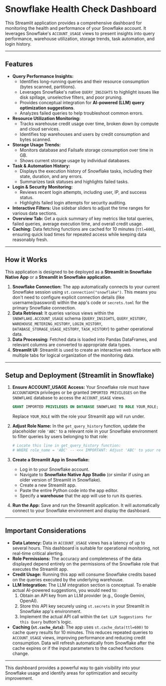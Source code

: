 # Snowflake Health Check Dashboard

This Streamlit application provides a comprehensive dashboard for monitoring the health and performance of your Snowflake account. It leverages Snowflake's `ACCOUNT_USAGE` views to present insights into query performance, warehouse utilization, storage trends, task automation, and login history.

---

## Features

* **Query Performance Insights:**
    * Identifies long-running queries and their resource consumption (bytes scanned, partitions).
    * Leverages Snowflake's native `QUERY_INSIGHTS` to highlight issues like disk spillage, unselective filters, and poor pruning.
    * Provides conceptual integration for **AI-powered (LLM) query optimization suggestions**.
    * Analyzes failed queries to help troubleshoot common errors.
* **Resource Utilization Monitoring:**
    * Tracks warehouse credit usage over time, broken down by compute and cloud services.
    * Identifies top warehouses and users by credit consumption and bytes scanned.
* **Storage Usage Trends:**
    * Monitors database and Failsafe storage consumption over time in GB.
    * Shows current storage usage by individual databases.
* **Task & Automation History:**
    * Displays the execution history of Snowflake tasks, including their state, duration, and any errors.
    * Summarizes task statuses and highlights failed tasks.
* **Login & Security Monitoring:**
    * Reviews recent login attempts, including user, IP, and success status.
    * Highlights failed login attempts for security auditing.
* **Interactive Filters:** Use sidebar sliders to adjust the time ranges for various data sections.
* **Overview Tab:** Get a quick summary of key metrics like total queries, failed queries, average execution time, and overall credit usage.
* **Caching:** Data fetching functions are cached for 10 minutes (`ttl=600`), ensuring quick load times for repeated access while keeping data reasonably fresh.

---

## How it Works

This application is designed to be deployed as a **Streamlit in Snowflake Native App** or a **Streamlit in Snowflake application**.

1.  **Snowflake Connection:** The app automatically connects to your current Snowflake session using `st.connection("snowflake")`. This means you don't need to configure explicit connection details (like username/password) within the app's code or `secrets.toml` for the primary Snowflake connection.
2.  **Data Retrieval:** It queries various views within the `SNOWFLAKE.ACCOUNT_USAGE` schema (`QUERY_INSIGHTS`, `QUERY_HISTORY`, `WAREHOUSE_METERING_HISTORY`, `LOGIN_HISTORY`, `DATABASE_STORAGE_USAGE_HISTORY`, `TASK_HISTORY`) to gather operational data.
3.  **Data Processing:** Fetched data is loaded into Pandas DataFrames, and relevant columns are converted to appropriate data types.
4.  **Streamlit UI:** Streamlit is used to create an interactive web interface with multiple tabs for logical organization of the monitoring data.

---

## Setup and Deployment (Streamlit in Snowflake)

1.  **Ensure ACCOUNT_USAGE Access:** Your Snowflake role must have `ACCOUNTADMIN` privileges or be granted `IMPORTED PRIVILEGES` on the `SNOWFLAKE` database to access the `ACCOUNT_USAGE` views.
    ```sql
    GRANT IMPORTED PRIVILEGES ON DATABASE SNOWFLAKE TO ROLE YOUR_ROLE;
    ```
    Replace `YOUR_ROLE` with the role your Streamlit app will run under.

2.  **Adjust Role Name:** In the `get_query_history` function, update the placeholder role `'ABC'` to a relevant role in your Snowflake environment to filter queries by users belonging to that role:
    ```python
    # Locate this line in get_query_history function:
    # WHERE role_name = 'ABC' -- <<< IMPORTANT: Adjust 'ABC' to your relevant role name
    ```

3.  **Create a Streamlit App in Snowflake:**
    * Log in to your Snowflake account.
    * Navigate to **Snowflake Native App Studio** (or similar if using an older version of Streamlit in Snowflake).
    * Create a new Streamlit app.
    * Paste the entire Python code into the app editor.
    * Specify a **warehouse** that the app will use to run its queries.

4.  **Run the App:** Save and run the Streamlit application. It will automatically connect to your Snowflake environment and display the dashboard.

---

## Important Considerations

* **Data Latency:** Data in `ACCOUNT_USAGE` views has a latency of up to several hours. This dashboard is suitable for operational monitoring, not real-time critical alerting.
* **Role Permissions:** The accuracy and completeness of the data displayed depend entirely on the permissions of the Snowflake role that executes the Streamlit app.
* **Credit Usage:** Running this app will consume Snowflake credits based on the queries executed by the underlying warehouse.
* **LLM Integration:** The LLM integration section is conceptual. To enable actual AI-powered suggestions, you would need to:
    1.  Obtain an API key from an LLM provider (e.g., Google Gemini, OpenAI).
    2.  Store this API key securely using `st.secrets` in your Streamlit in Snowflake app's environment.
    3.  Implement the actual API call within the `Get LLM Suggestions for this Query` button's logic.
* **Caching (`st.cache_data`):** The app uses `st.cache_data(ttl=600)` to cache query results for 10 minutes. This reduces repeated queries to `ACCOUNT_USAGE` views, improving performance and reducing credit consumption. Data will refresh automatically from Snowflake after the cache expires or if the input parameters to the cached functions change.

---

This dashboard provides a powerful way to gain visibility into your Snowflake usage and identify areas for optimization and security improvement.
